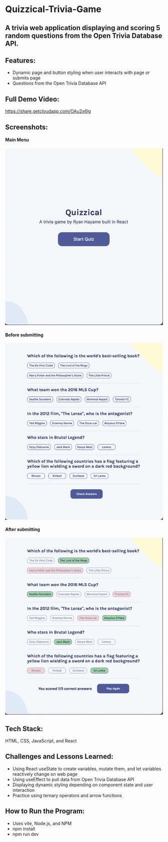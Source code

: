 # Quizzical-Trivia-Game
## A trivia web application displaying and scoring 5 random questions from the Open Trivia Database API.

## Features:
- Dynamic page and button styling when user interacts with page or submits page
- Questions from the Open Trivia Database API

## Full Demo Video:
https://share.getcloudapp.com/OAu2x6lg

## Screenshots:
#### Main Menu
![](/screenshots/1.png)

#### Before submitting
![](/screenshots/2.png)

#### After submitting
![](/screenshots/3.png)

## Tech Stack:
HTML, CSS, JavaScript, and React

## Challenges and Lessons Learned:
- Using React useState to create variables, mutate them, and let variables reactively change on web page
- Using useEffect to pull data from Open Trivia Database API
- Displaying dynamic styling depending on component state and user interaction
- Practice using ternary operators and arrow functions

## How to Run the Program:
- Uses vite, Node.js, and NPM
- npm install
- npm run dev
